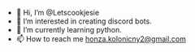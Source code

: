 - 👋 Hi, I’m @Letscookjesie
- 👀 I’m interested in creating discord bots.
- 🌱 I’m currently learning python.
- 📫 How to reach me honza.kolonicny2@gmail.com

<!---
Letscookjesie/Letscookjesie is a ✨ special ✨ repository because its `README.md` (this file) appears on your GitHub profile.
You can click the Preview link to take a look at your changes.
--->
